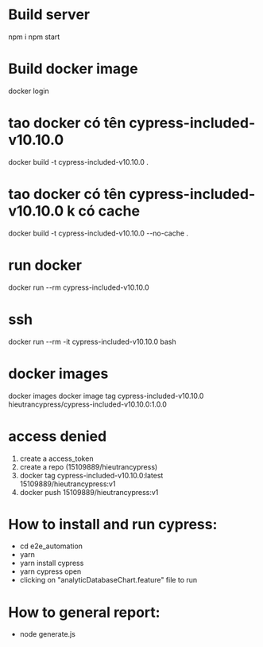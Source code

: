 # Build server

npm i
npm start

# Build docker image

docker login

# tao docker có tên cypress-included-v10.10.0

docker build -t cypress-included-v10.10.0 .

# tao docker có tên cypress-included-v10.10.0 k có cache

docker build -t cypress-included-v10.10.0 --no-cache .

# run docker

docker run --rm cypress-included-v10.10.0

# ssh

docker run --rm -it cypress-included-v10.10.0 bash

# docker images

docker images
docker image tag cypress-included-v10.10.0 hieutrancypress/cypress-included-v10.10.0:1.0.0

# access denied

1. create a access_token
2. create a repo (15109889/hieutrancypress)
3. docker tag cypress-included-v10.10.0:latest 15109889/hieutrancypress:v1
4. docker push 15109889/hieutrancypress:v1

# How to install and run cypress:

- cd e2e_automation
- yarn
- yarn install cypress
- yarn cypress open
- clicking on "analyticDatabaseChart.feature" file to run

# How to general report:

- node generate.js

